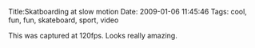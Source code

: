 Title:Skatboarding at slow motion
Date: 2009-01-06 11:45:46
Tags: cool, fun, fun, skateboard, sport, video

This was captured at 120fps. Looks really amazing.

